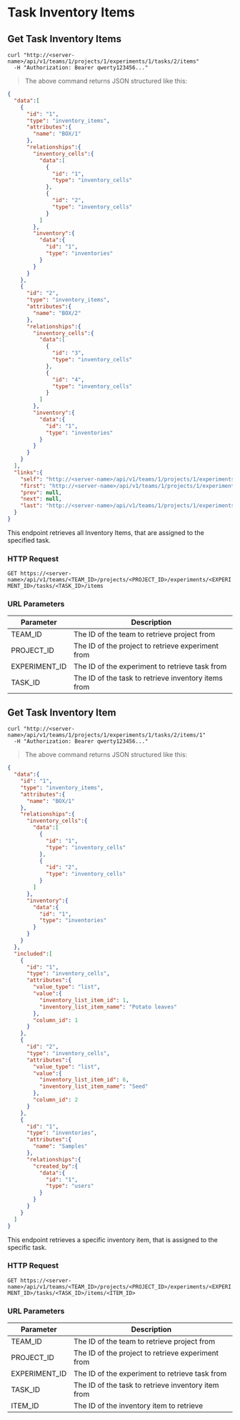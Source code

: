 # Task Inventory Items

## Get Task Inventory Items

```shell
curl "http://<server-name>/api/v1/teams/1/projects/1/experiments/1/tasks/2/items"
  -H "Authorization: Bearer qwerty123456..."
```
> The above command returns JSON structured like this:

```json
{
  "data":[
    {
      "id": "1",
      "type": "inventory_items",
      "attributes":{
        "name": "BOX/1"
      },
      "relationships":{
        "inventory_cells":{
          "data":[
            {
              "id": "1",
              "type": "inventory_cells"
            },
            {
              "id": "2",
              "type": "inventory_cells"
            }
          ]
        },
        "inventory":{
          "data":{
            "id": "1",
            "type": "inventories"
          }
        }
      }
    },
    {
      "id": "2",
      "type": "inventory_items",
      "attributes":{
        "name": "BOX/2"
      },
      "relationships":{
        "inventory_cells":{
          "data":[
            {
              "id": "3",
              "type": "inventory_cells"
            },
            {
              "id": "4",
              "type": "inventory_cells"
            }
          ]
        },
        "inventory":{
          "data":{
            "id": "1",
            "type": "inventories"
          }
        }
      }
    }
  ],
  "links":{
    "self": "http://<server-name>/api/v1/teams/1/projects/1/experiments/1/tasks/2/items?page%5Bnumber%5D=1&page%5Bsize%5D=10",
    "first": "http://<server-name>/api/v1/teams/1/projects/1/experiments/1/tasks/2/items?page%5Bnumber%5D=1&page%5Bsize%5D=10",
    "prev": null,
    "next": null,
    "last": "http://<server-name>/api/v1/teams/1/projects/1/experiments/1/tasks/2/items?page%5Bnumber%5D=1&page%5Bsize%5D=10"
  }
}
```

This endpoint retrieves all Inventory Items, that are assigned to the specified task.

### HTTP Request

`GET https://<server-name>/api/v1/teams/<TEAM_ID>/projects/<PROJECT_ID>/experiments/<EXPERIMENT_ID>/tasks/<TASK_ID>/items`

### URL Parameters

Parameter | Description
--------- | -----------
TEAM_ID | The ID of the team to retrieve project from
PROJECT_ID | The ID of the project to retrieve experiment from
EXPERIMENT_ID | The ID of the experiment to retrieve task from
TASK_ID | The ID of the task to retrieve inventory items from

## Get Task Inventory Item

```shell
curl "http://<server-name>/api/v1/teams/1/projects/1/experiments/1/tasks/2/items/1"
  -H "Authorization: Bearer qwerty123456..."
```
> The above command returns JSON structured like this:

```json
{
  "data":{
    "id": "1",
    "type": "inventory_items",
    "attributes":{
      "name": "BOX/1"
    },
    "relationships":{
      "inventory_cells":{
        "data":[
          {
            "id": "1",
            "type": "inventory_cells"
          },
          {
            "id": "2",
            "type": "inventory_cells"
          }
        ]
      },
      "inventory":{
        "data":{
          "id": "1",
          "type": "inventories"
        }
      }
    }
  },
  "included":[
    {
      "id": "1",
      "type": "inventory_cells",
      "attributes":{
        "value_type": "list",
        "value":{
          "inventory_list_item_id": 1,
          "inventory_list_item_name": "Potato leaves"
        },
        "column_id": 1
      }
    },
    {
      "id": "2",
      "type": "inventory_cells",
      "attributes":{
        "value_type": "list",
        "value":{
          "inventory_list_item_id": 6,
          "inventory_list_item_name": "Seed"
        },
        "column_id": 2
      }
    },
    {
      "id": "1",
      "type": "inventories",
      "attributes":{
        "name": "Samples"
      },
      "relationships":{
        "created_by":{
          "data":{
            "id": "1",
            "type": "users"
          }
        }
      }
    }
  ]
}
```

This endpoint retrieves a specific inventory item, that is assigned to the specific task.

### HTTP Request

`GET https://<server-name>/api/v1/teams/<TEAM_ID>/projects/<PROJECT_ID>/experiments/<EXPERIMENT_ID>/tasks/<TASK_ID>/items/<ITEM_ID>`

### URL Parameters

Parameter | Description
--------- | -----------
TEAM_ID | The ID of the team to retrieve project from
PROJECT_ID | The ID of the project to retrieve experiment from
EXPERIMENT_ID | The ID of the experiment to retrieve task from
TASK_ID | The ID of the task to retrieve inventory item from
ITEM_ID | The ID of the inventory item to retrieve
